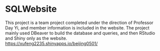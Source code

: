 # SQLWebsite

This project is a team project completed under the direction of Professor Day Yi, and member information is included in the website. The project mainly used DBeaver to build the database and queries, and then RStudio and Shiny only as the website.
https://xufeng2235.shinyapps.io/beijing0501/
